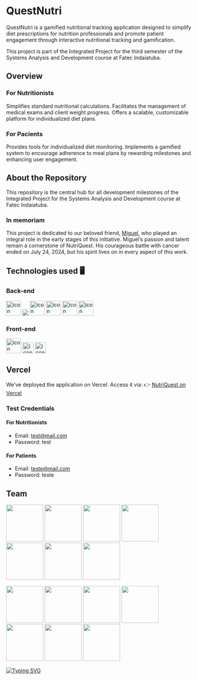 # QuestNutri

QuestNutri is a gamified nutritional tracking application designed to simplify diet prescriptions for nutrition professionals and promote patient engagement through interactive nutritional tracking and gamification.

This project is part of the Integrated Project for the third semester of the Systems Analysis and Development course at Fatec Indaiatuba.

## Overview
### For Nutritionists
Simplifies standard nutritional calculations.
Facilitates the management of medical exams and client weight progress.
Offers a scalable, customizable platform for individualized diet plans.
### For Pacients
Provides tools for individualized diet monitoring.
Implements a gamified system to encourage adherence to meal plans by rewarding milestones and enhancing user engagement.

## About the Repository
This repository is the central hub for all development milestones of the Integrated Project for the Systems Analysis and Development course at Fatec Indaiatuba.

### In memoriam
This project is dedicated to our beloved friend, [Miguel](https://github.com/Migu3l-Prado), who played an integral role in the early stages of this initiative. Miguel’s passion and talent remain a cornerstone of NutriQuest. His courageous battle with cancer ended on July 24, 2024, but his spirit lives on in every aspect of this work.

## Technologies used 🖥 
### Back-end
<p float="left">
    <img src="https://cdn.jsdelivr.net/gh/devicons/devicon@latest/icons/nodejs/nodejs-original.svg" alt="icon" width="40" height="40" />
    <img src= JWT />
    <img src="https://cdn.jsdelivr.net/gh/devicons/devicon@latest/icons/express/express-original.svg" alt="icon" width="40" height="40" />
    <img src="https://cdn.jsdelivr.net/gh/devicons/devicon@latest/icons/mongodb/mongodb-original.svg" alt="icon" width="40" height="40" />
    <img src="https://cdn.jsdelivr.net/gh/devicons/devicon@latest/icons/mongoose/mongoose-original.svg" alt="icon" width="40" height="40" />
    <img src="https://cdn.jsdelivr.net/gh/devicons/devicon@latest/icons/swagger/swagger-original.svg" alt="icon" width="40" height="40" />
</p>

### Front-end
<p float="left">
    <img src="https://cdn.jsdelivr.net/gh/devicons/devicon@latest/icons/react/react-original.svg" alt="icon" width="40" height="40" />
    <img src="https://cdn.jsdelivr.net/gh/devicons/devicon@latest/icons/nextjs/nextjs-original.svg" alt="icon" width="30" height="30" />
    <img src="https://cdn.jsdelivr.net/gh/devicons/devicon@latest/icons/vercel/vercel-original.svg" alt="icon" width="30" height="30" />
</p>


## Vercel
We’ve deployed the application on Vercel. Access it via: 👉 [NutriQuest on Vercel](https://questnutri.vercel.app/)

### Test Credentials
#### For Nutritionists
- Email: test@mail.com
- Password: test

#### For Patients
- Email: teste@mail.com
- Password: teste

## Team
<p float="left">
  <img src="https://media.licdn.com/dms/image/D4E03AQE5G5I_ebYPvA/profile-displayphoto-shrink_800_800/0/1707865613539?e=1724284800&v=beta&t=MkJhfCvVNbhaDcjNN6zS2LDhguuflqZAVzWOAI75P-w" width="100" />
  <img src="https://media.licdn.com/dms/image/v2/D4D03AQFULMRKbfs5cw/profile-displayphoto-shrink_800_800/profile-displayphoto-shrink_800_800/0/1719038024808?e=1738800000&v=beta&t=-fTXzvIkZ2V7DJ0AFuhDqthMWPFqaBl3QEyHjS0KNF8" width="100" /> 
  <img src="https://media.licdn.com/dms/image/v2/D4D35AQHUP6mOqwT8XA/profile-framedphoto-shrink_800_800/profile-framedphoto-shrink_800_800/0/1719434579094?e=1733724000&v=beta&t=N7BLhJT8m2-aDB__634fF6qGgWaFRvM61rF0HZ0I0HE" width="100" />
  <img src="https://media.licdn.com/dms/image/v2/D5603AQH0oflksT_fkQ/profile-displayphoto-shrink_800_800/profile-displayphoto-shrink_800_800/0/1709664338772?e=1738800000&v=beta&t=jq3uhya5qDSbiGGlLKK1YQjzeTr4J8x7zmoECzPcnT8" width="100" />
  <img src="https://media.licdn.com/dms/image/v2/D4D03AQEWlCxIDRUeRw/profile-displayphoto-shrink_800_800/profile-displayphoto-shrink_800_800/0/1704483453828?e=1738800000&v=beta&t=BDkjlHg8yDWmhOnHcz0ZZJ0F1Ft5KrIVozxJksD7JK4" width="100" />
  <img src="https://media.licdn.com/dms/image/v2/D4D03AQFcW4a5v4cwgA/profile-displayphoto-shrink_800_800/profile-displayphoto-shrink_800_800/0/1707394394840?e=1738800000&v=beta&t=acJ3Icm5bwTD0Xj5y1sxToG_GkBL3QwujJD1FkqqX3I" width="100" />
  <img src="https://media.licdn.com/dms/image/v2/C4D03AQFJwGThl0mHEA/profile-displayphoto-shrink_800_800/profile-displayphoto-shrink_800_800/0/1652219794267?e=1738800000&v=beta&t=yIyCuXeErQ_8nKIiXBW0dh_L1oS17dtEs06g4SGtSl0" width="100" />
</p>
<p float="left">
  <a href="https://www.linkedin.com/in/pedro-mendes-5b133b20a/"><img src="https://img.shields.io/badge/LinkedIn-0077B5?style=for-the-badge&logo=linkedin&logoColor=white" width="100"/></a>
  <a href="https://www.linkedin.com/in/ellen-caroline0107/"><img src="https://img.shields.io/badge/LinkedIn-0077B5?style=for-the-badge&logo=linkedin&logoColor=white" width="100"/></a>
  <a href="https://www.linkedin.com/in/arthur-pereira-silva/"><img src="https://img.shields.io/badge/LinkedIn-0077B5?style=for-the-badge&logo=linkedin&logoColor=white" width="100"/></a>
  <a href="https://www.linkedin.com/in/joãovitorcaetanoo/"><img src="https://img.shields.io/badge/LinkedIn-0077B5?style=for-the-badge&logo=linkedin&logoColor=white" width="100"/></a>
  <a href="https://www.linkedin.com/in/nahurstreit/"><img src="https://img.shields.io/badge/LinkedIn-0077B5?style=for-the-badge&logo=linkedin&logoColor=white" width="100"/></a>
  <a href="https://www.linkedin.com/in/bruno-soares-da-silva-b476b8268/"><img src="https://img.shields.io/badge/LinkedIn-0077B5?style=for-the-badge&logo=linkedin&logoColor=white" width="100"/></a>
  <a href="https://www.linkedin.com/in/lucas-paulo-de-souza-b73b7a232/"><img src="https://img.shields.io/badge/LinkedIn-0077B5?style=for-the-badge&logo=linkedin&logoColor=white" width="100"/></a>
</p>

[![Typing SVG](https://readme-typing-svg.demolab.com?font=Bebas+Neue&size=40&pause=1000&color=2F7FC4&random=false&width=680&height=60&lines=NutriQuest;😄;%F0%9F%8F%97%EF%B8%8F%F0%9F%93%8A%F0%9F%9B%A0%EF%B8%8F)](https://git.io/typing-svg)
